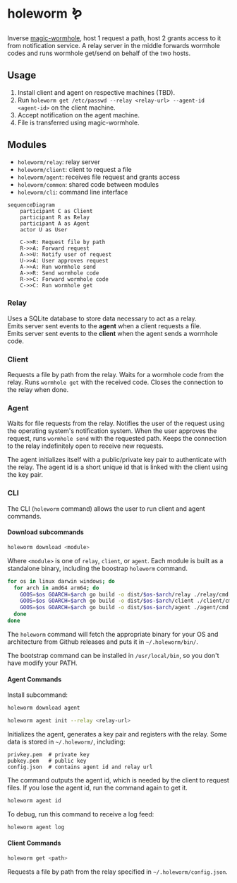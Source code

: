# holeworm 🪱

Inverse [magic-wormhole](https://github.com/magic-wormhole/magic-wormhole), host 1 request a path, host 2 grants access to it from notification service.
A relay server in the middle forwards wormhole codes and runs wormhole get/send on behalf of the two hosts.

## Usage

1. Install client and agent on respective machines (TBD).
2. Run `holeworm get /etc/passwd --relay <relay-url> --agent-id <agent-id>` on the client machine.
3. Accept notification on the agent machine.
4. File is transferred using magic-wormhole.

## Modules

- `holeworm/relay`: relay server
- `holeworm/client`: client to request a file
- `holeworm/agent`: receives file request and grants access
- `holeworm/common`: shared code between modules
- `holeworm/cli`: command line interface

```mermaid
sequenceDiagram
    participant C as Client
    participant R as Relay
    participant A as Agent
    actor U as User

    C->>R: Request file by path
    R->>A: Forward request
    A->>U: Notify user of request
    U->>A: User approves request
    A->>A: Run wormhole send
    A->>R: Send wormhole code
    R->>C: Forward wormhole code
    C->>C: Run wormhole get
```

### Relay

Uses a SQLite database to store data necessary to act as a relay.   
Emits server sent events to the **agent** when a client requests a file.   
Emits server sent events to the **client** when the agent sends a wormhole code. 

### Client

Requests a file by path from the relay.
Waits for a wormhole code from the relay.
Runs `wormhole get` with the received code.
Closes the connection to the relay when done.

### Agent

Waits for file requests from the relay.
Notifies the user of the request using the operating system's notification system.
When the user approves the request, runs `wormhole send` with the requested path.
Keeps the connection to the relay indefinitely open to receive new requests.

The agent initializes itself with a public/private key pair to authenticate with the relay.
The agent id is a short unique id that is linked with the client using the key pair.

### CLI

The CLI (`holeworm` command) allows the user to run client and agent commands.

#### Download subcommands

```bash
holeworm download <module>
```

Where `<module>` is one of `relay`, `client`, or `agent`.
Each module is built as a standalone binary, including the boostrap `holeworm` command.

```bash
for os in linux darwin windows; do
  for arch in amd64 arm64; do
    GOOS=$os GOARCH=$arch go build -o dist/$os-$arch/relay ./relay/cmd
    GOOS=$os GOARCH=$arch go build -o dist/$os-$arch/client ./client/cmd
    GOOS=$os GOARCH=$arch go build -o dist/$os-$arch/agent ./agent/cmd
  done
done
```

The `holeworm` command will fetch the appropriate binary for your OS and architecture from Github releases
and puts it in `~/.holeworm/bin/`.

The bootstrap command can be installed in `/usr/local/bin`, so you don't have modify your PATH.

#### Agent Commands

Install subcommand:

```bash
holeworm download agent
```

```bash
holeworm agent init --relay <relay-url>
``` 

Initializes the agent, generates a key pair and registers with the relay.
Some data is stored in `~/.holeworm/`, including:

```
privkey.pem  # private key
pubkey.pem   # public key
config.json  # contains agent id and relay url
```

The command outputs the agent id, which is needed by the client to request files.
If you lose the agent id, run the command again to get it.

```bash
holeworm agent id
``` 

To debug, run this command to receive a log feed:

```bash
holeworm agent log 
```

#### Client Commands

```bash
holeworm get <path>
```

Requests a file by path from the relay specified in `~/.holeworm/config.json`.










